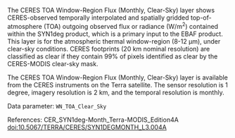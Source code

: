 The CERES TOA Window-Region Flux (Monthly, Clear-Sky) layer shows CERES-observed temporally interpolated and spatially gridded top-of-atmosphere (TOA) outgoing observed flux or radiance (W/m<sup>2</sup>) contained within the SYN1deg product, which is a primary input to the EBAF product. This layer is for the atmospheric thermal window-region (8-12 µm), under clear-sky conditions. CERES footprints (20 km nominal resolution) are classified as clear if they contain 99% of pixels identified as clear by the CERES-MODIS clear-sky mask.

The CERES TOA Window-Region Flux (Monthly, Clear-Sky) layer is available from the CERES instruments on the Terra satellite. The sensor resolution is 1 degree, imagery resolution is 2 km, and the temporal resolution is monthly.

Data parameter: `WN_TOA_Clear_Sky`

References: CER_SYN1deg-Month_Terra-MODIS_Edition4A [doi:10.5067/TERRA/CERES/SYN1DEGMONTH_L3.004A](https://doi.org/10.5067/TERRA/CERES/SYN1DEGMONTH_L3.004A)
